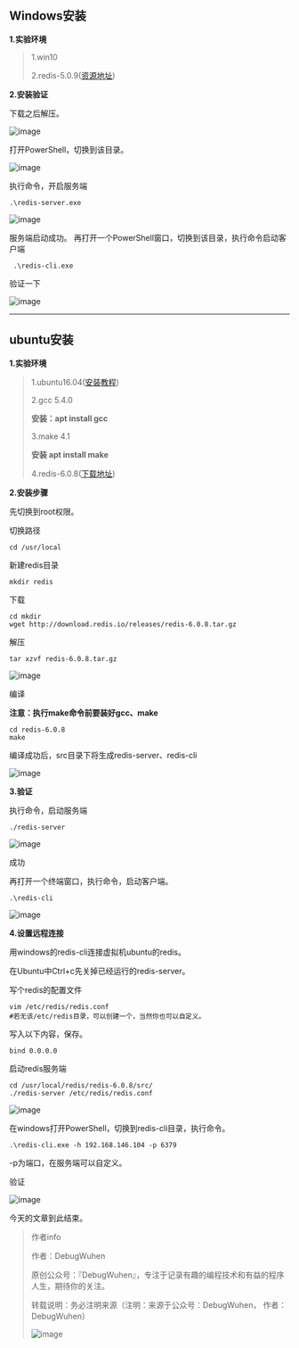 ## Windows安装

**1.实验环境**

>1.win10
>
>2.redis-5.0.9([资源地址](https://github.com/tporadowski/redis/releases/download/v5.0.9/Redis-x64-5.0.9.zip))

**2.安装验证**

下载之后解压。

![image](https://user-images.githubusercontent.com/48900845/112761507-378fd300-902e-11eb-9736-31c06c5cbb42.png)

打开PowerShell，切换到该目录。

![image](https://user-images.githubusercontent.com/48900845/112761514-3f4f7780-902e-11eb-8cd9-457f4810bb89.png)

执行命令，开启服务端
```
.\redis-server.exe
```

![image](https://user-images.githubusercontent.com/48900845/112761526-46768580-902e-11eb-9948-ad241f2b404a.png)

服务端启动成功。
再打开一个PowerShell窗口，切换到该目录，执行命令启动客户端
```
 .\redis-cli.exe
```

验证一下

![image](https://user-images.githubusercontent.com/48900845/112761536-4ecec080-902e-11eb-87c4-08e38694cf07.png)


---

##  ubuntu安装

**1.实验环境**

>1.ubuntu16.04([安装教程](https://blog.csdn.net/qq_43938052/article/details/107326122))
>
>2.gcc 5.4.0
>
>**安装：apt install gcc**
>
>3.make 4.1
>
>**安装 apt install make**
>
>4.redis-6.0.8([下载地址](http://download.redis.io/releases/redis-6.0.8.tar.gz))

**2.安装步骤**

先切换到root权限。

切换路径
```
cd /usr/local
```
新建redis目录
```
mkdir redis
```
下载
```
cd mkdir 
wget http://download.redis.io/releases/redis-6.0.8.tar.gz
```
解压
```
tar xzvf redis-6.0.8.tar.gz
```

![image](https://user-images.githubusercontent.com/48900845/112761560-6dcd5280-902e-11eb-9ef5-534895213fea.png)

编译

**注意：执行make命令前要装好gcc、make**
```
cd redis-6.0.8
make
```
编译成功后，src目录下将生成redis-server、redis-cli

![image](https://user-images.githubusercontent.com/48900845/112761570-7756ba80-902e-11eb-8edd-c9bc29c1dd55.png)

**3.验证**

执行命令，启动服务端
```
./redis-server
```

![image](https://user-images.githubusercontent.com/48900845/112761577-82a9e600-902e-11eb-8e55-a70250ee4d82.png)


成功

再打开一个终端窗口，执行命令，启动客户端。

```
.\redis-cli
```

![image](https://user-images.githubusercontent.com/48900845/112761587-8c334e00-902e-11eb-9d84-59ad30f14722.png)


**4.设置远程连接**

用windows的redis-cli连接虚拟机ubuntu的redis。

在Ubuntu中Ctrl+c先关掉已经运行的redis-server。

写个redis的配置文件
```
vim /etc/redis/redis.conf
#若无该/etc/redis目录，可以创建一个，当然你也可以自定义。
```
写入以下内容，保存。
```
bind 0.0.0.0
```
启动redis服务端
```
cd /usr/local/redis/redis-6.0.8/src/
./redis-server /etc/redis/redis.conf
```

![image](https://user-images.githubusercontent.com/48900845/112761604-9b1a0080-902e-11eb-8251-82a3e0e47ea9.png)

在windows打开PowerShell，切换到redis-cli目录，执行命令。
```
.\redis-cli.exe -h 192.168.146.104 -p 6379
```
-p为端口，在服务端可以自定义。

验证

![image](https://user-images.githubusercontent.com/48900845/112761613-a2410e80-902e-11eb-8bc2-205d8af0c38c.png)

今天的文章到此结束。



>作者info
>
>作者：DebugWuhen
>
>原创公众号：『DebugWuhen』，专注于记录有趣的编程技术和有益的程序人生，期待你的关注。
>
>转载说明：务必注明来源（注明：来源于公众号：DebugWuhen， 作者：DebugWuhen）
>
>![image](https://user-images.githubusercontent.com/48900845/112752163-3b0e6480-9004-11eb-899d-66ddef749c2b.png)





